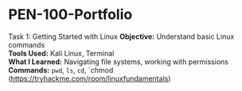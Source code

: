 # PEN-100-Portfolio

 Task 1: Getting Started with Linux
**Objective:** Understand basic Linux commands  
**Tools Used:** Kali Linux, Terminal  
**What I Learned:** Navigating file systems, working with permissions  
**Commands:** `pwd`, `ls`, `cd`, `chmod
(https://tryhackme.com/room/linuxfundamentals)
